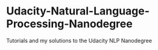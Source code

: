 # Udacity-Natural-Language-Processing-Nanodegree
Tutorials and my solutions to the Udacity NLP Nanodegree
